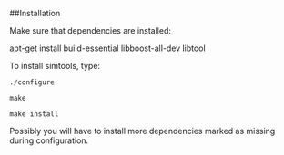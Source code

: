 ##Installation

Make sure that dependencies are installed:

apt-get install build-essential libboost-all-dev libtool

To install simtools, type:

```
./configure

make

make install
```

Possibly you will have to install more dependencies marked as missing during configuration.
